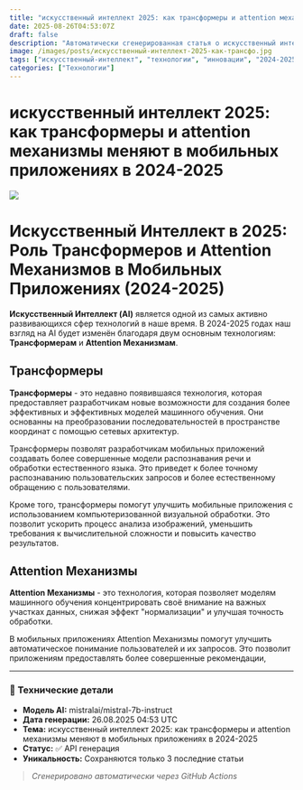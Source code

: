```yaml
---
title: "искусственный интеллект 2025: как трансформеры и attention механизмы меняют в мобильных приложениях в 2024-2025"
date: 2025-08-26T04:53:07Z
draft: false
description: "Автоматически сгенерированная статья о искусственный интеллект 2025: как трансформеры и attention механизмы меняют в мобильных приложениях в 2024-2025"
image: /images/posts/искусственный-интеллект-2025-как-трансфо.jpg
tags: ["искусственный-интеллект", "технологии", "инновации", "2024-2025"]
categories: ["Технологии"]
---
```


# искусственный интеллект 2025: как трансформеры и attention механизмы меняют в мобильных приложениях в 2024-2025

![](/images/posts/искусственный-интеллект-2025-как-трансфо.jpg)

# Искусственный Интеллект в 2025: Роль Трансформеров и Attention Механизмов в Мобильных Приложениях (2024-2025)

**Искусственный Интеллект (AI)** является одной из самых активно развивающихся сфер технологий в наше время. В 2024-2025 годах наш взгляд на AI будет изменён благодаря двум основным технологиям: **Трансформерам** и **Attention Механизмам**.

## Трансформеры

**Трансформеры** - это недавно появившаяся технология, которая предоставляет разработчикам новые возможности для создания более эффективных и эффективных моделей машинного обучения. Они основанны на преобразовании последовательностей в пространстве координат с помощью сетевых архитектур.

Трансформеры позволят разработчикам мобильных приложений создавать более совершенные модели распознавания речи и обработки естественного языка. Это приведет к более точному распознаванию пользовательских запросов и более естественному обращению с пользователями.

Кроме того, трансформеры помогут улучшить мобильные приложения с использованием компьютеризованной визуальной обработки. Это позволит ускорить процесс анализа изображений, уменьшить требования к вычислительной сложности и повысить качество результатов.

## Attention Механизмы

**Attention Механизмы** - это технология, которая позволяет моделям машинного обучения концентрировать своё внимание на важных участках данных, снижая эффект "нормализации" и улучшая точность обработки.

В мобильных приложениях Attention Механизмы помогут улучшить автоматическое понимание пользователей и их запросов. Это позволит приложениям предоставлять более совершенные рекомендации,

---

### 🔧 Технические детали

- **Модель AI:** mistralai/mistral-7b-instruct
- **Дата генерации:** 26.08.2025 04:53 UTC
- **Тема:** искусственный интеллект 2025: как трансформеры и attention механизмы меняют в мобильных приложениях в 2024-2025
- **Статус:** ✅ API генерация
- **Уникальность:** Сохраняются только 3 последние статьи

> *Сгенерировано автоматически через GitHub Actions*
